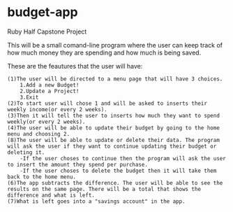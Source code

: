 # budget-app
Ruby Half Capstone Project

This will be a small comand-line program where the user can keep track of how much money they are spending and how much is being saved. 

These are the feautures that the user will have:

    (1)The user will be directed to a menu page that will have 3 choices.
        1.Add a new Budget!
        2.Update a Project!
        3.Exit
    (2)To start user will chose 1 and will be asked to inserts their weekly income(or every 2 weeks).
    (3)Then it will tell the user to inserts how much they want to spend weekly(or every 2 weeks).
    (4)The user will be able to update their budget by going to the home menu and choosing 2.
    (8)The user will be able to update or delete their data. The program will ask the user if they want to continue updating their budget or deleting it. 
        -If the user choses to continue then the program will ask the user to insert the amount they spend per purchase.
        -If the user choses to delete the budget then it will take them back to the home menu.
    (6)The app subtracts the difference. The user will be able to see the results on the same page. There will be a total that shows the difference and what is left.
    (7)What is left goes into a "savings account" in the app. 
     

